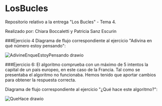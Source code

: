 # LosBucles
Repositorio relativo a la entrega "Los Bucles" - Tema 4.

Realizado por: Chiara Boccaletti y Patricia Sanz Escurin

###Ejercicio 4
Diagrama de flujo correspondiente al ejercicio "Adivina en qué número estoy pensando":

![AdivineEnqueEstoyPensando drawio](https://user-images.githubusercontent.com/98779707/155859337-2404b5f8-5abc-4eab-8771-935bbaacda55.svg)


###Ejercicio 6:
El algoritmo comprueba con un máximo de 5 intentos la capital de un país europeo, en este caso de la Francia. Tal como se presentaba el algoritmo no funcionaba. Hemos tenido que aportar cambios para obtener la respuesta correcta.

Diagrama de flujo correspondiente al ejercicio "¿Qué hace este algoritmo?":

![QueHace drawio](https://user-images.githubusercontent.com/98779707/155859403-8376ae39-dca2-433b-a114-13f48444cfe0.svg)

